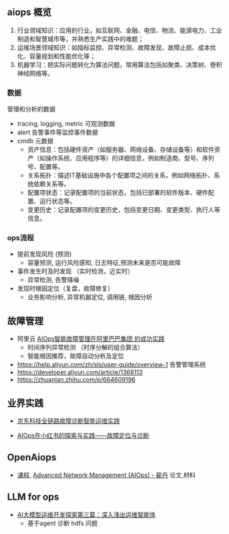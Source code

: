 

## aiops 概览

1) 行业领域知识：应用的行业，如互联网、金融、电信、物流、能源电力、工业制造和智慧城市等，并熟悉生产实践中的难题；
2) 运维场景领域知识：如指标监控、异常检测、故障发现、故障止损、成本优化、容量规划和性能优化等；
3) 机器学习：把实际问题转化为算法问题，常用算法包括如聚类、决策树、卷积神经网络等。


### 数据

管理和分析的数据
- tracing, logging, metric 可观测数据
- alert 告警事件等监控事件数据
- cmdb 元数据
  - 资产信息：包括硬件资产（如服务器、网络设备、存储设备等）和软件资产（如操作系统、应用程序等）的详细信息，例如制造商、型号、序列号、配置等。
  - 关系拓扑：描述IT基础设施中各个配置项之间的关系，例如网络拓扑、系统依赖关系等。
  - 配置项状态：记录配置项的当前状态，包括已部署的软件版本、硬件配置、运行状态等。
  - 变更历史：记录配置项的变更历史，包括变更日期、变更类型、执行人等信息。

### ops流程
- 提前发现风险 (预测)
  - 容量预测, 运行风险感知, 日志特征,预测未来是否可能故障
- 事件发生时及时发现 （实时检测，近实时）
  - 异常检测, 告警降噪
- 发现时根因定位（复盘，故障修复）
  - 业务影响分析, 异常机器定位, 调用链, 根因分析


## 故障管理

- 阿里云 [AIOps智能故障管理在阿里巴巴集团 的成功实践](https://developer.aliyun.com/article/1088599)
  - 时间序列异常检测 （时序分解的组合算法）
  - 智能根因推荐，故障自动分析及定位
- https://help.aliyun.com/zh/sls/user-guide/overview-1  告警管理系统
- https://developer.aliyun.com/article/1368113 
- https://zhuanlan.zhihu.com/p/664609196 

## 业界实践

- [京东科技全链路故障诊断智能运维实践](https://dbaplus.cn/news-131-5890-1.html)

- [AIOps在小红书的探索与实践——故障定位与诊断](https://mp.weixin.qq.com/s/5KOpCFJ0SuWQ-qe9_U4Qyg)


## OpenAiops
- [课程](), [Advanced Network Management (AIOps) - 裴丹](https://netman.aiops.org/courses/advanced-network-management-spring2023-syllabus/) 论文,材料


## LLM for ops

- [AI大模型运维开发探索第三篇：深入浅出运维智能体](https://mp.weixin.qq.com/s/VNxnatwTpl9srHszyNACXQ)
  - 基于agent 诊断 hdfs 问题

